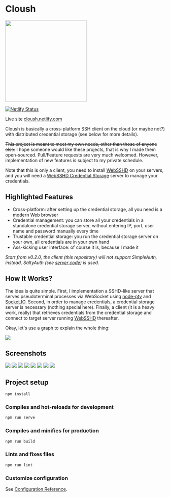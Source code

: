 # Cloush

<img width="256" height="256" src="./public/cloush.svg"/>

[![Netlify Status](https://api.netlify.com/api/v1/badges/7af9be29-b710-470f-9310-35f256134ed2/deploy-status)](https://app.netlify.com/sites/cloush/deploys)

Live site [cloush.netlify.com](https://cloush.netlify.com)

Cloush is basically a cross-platform SSH client on the cloud (or maybe not?) with distributed credential storage (see below for more details).

~~This project is meant to meet my own needs, other than those of anyone else.~~ I hope someone would like these projects, that is why I made them open-sourced. Pull/Feature requests are very much welcomed. However, implementation of new features is subject to my private schedule.

Note that this is only a client, you need to install [WebSSHD](https://github.com/Luluno01/web-sshd) on your servers, and you will need a [WebSSHD Credential Storage](https://github.com/Luluno01/web-sshd-credential-storage) server to manage your credentials.

## Highlighted Features

* Cross-platform: after setting up the credential storage, all you need is a modern Web browser
* Credential management: you can store all your credentials in a standalone credential storage server, without entering IP, port, user name and password manually every time
* Trustable credential storage: you run the credential storage server on your own, all credentials are in your own hand
* Ass-kicking user interface: of course it is, because I made it

*Start from v0.2.0, the client (this repository) will not support SimpleAuth, instead, SaltyAuth (see [server code](https://github.com/Luluno01/web-sshd/blob/master/src/authenticators/SaltyAuth.ts#L77)) is used.*

## How It Works?

The idea is quite simple. First, I implementation a SSHD-like server that serves pseudoterminal processes via WebSocket using [node-pty](https://github.com/microsoft/node-pty) and [Socket.IO](https://socket.io/). Second, in order to manage credentials, a credential storage server is necessary (nothing special here). Finally, a client (it is a heavy work, really) that retrieves credentials from the credential storage and connect to target server running [WebSSHD](https://github.com/Luluno01/web-sshd) thereafter.

Okay, let's use a graph to explain the whole thing:

<img src="./public/cloush-visio.png" style="max-width: 100%;"/>

## Screenshots

<img src="./public/screenshots/about.png" style="max-width: 100%;"/>
<img src="./public/screenshots/credential-storage.png" style="max-width: 100%;"/>
<img src="./public/screenshots/server-list-add-server.png" style="max-width: 100%;"/>
<img src="./public/screenshots/server-list-save-server.png" style="max-width: 100%;"/>
<img src="./public/screenshots/add-server.png" style="max-width: 100%;"/>
<img src="./public/screenshots/consoles-0.png" style="max-width: 100%;"/>
<img src="./public/screenshots/consoles-1.png" style="max-width: 100%;"/>
<img src="./public/screenshots/mobile-view.png" style="max-width: 100%;"/>

## Project setup

```bash
npm install
```

### Compiles and hot-reloads for development

```bash
npm run serve
```

### Compiles and minifies for production

```bash
npm run build
```

### Lints and fixes files

```bash
npm run lint
```

### Customize configuration
See [Configuration Reference](https://cli.vuejs.org/config/).
